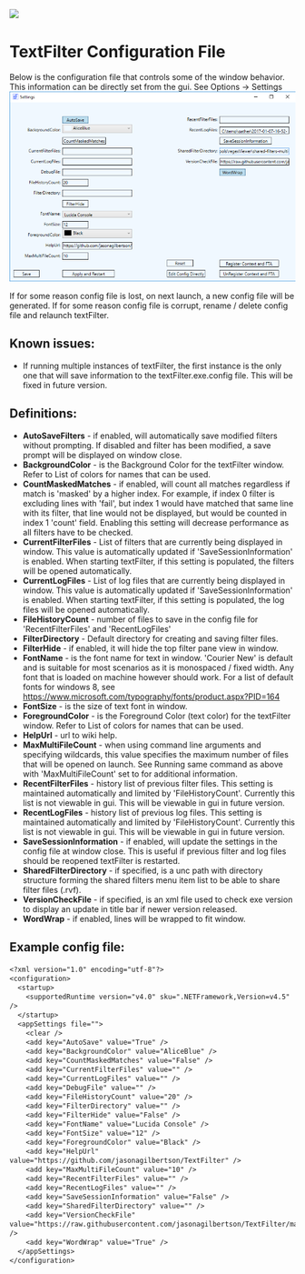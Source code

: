 ![](../TextFilter/Images/ico.png)

# TextFilter Configuration File

Below is the configuration file that controls some of the window behavior.
This information can be directly set from the gui. See Options -> Settings
![](../TextFilter/Images/tf-setting-reference-1.png)

If for some reason config file is lost, on next launch, a new config file will be generated.
If for some reason config file is corrupt, rename / delete config file and relaunch textFilter.

## Known issues: 
- If running multiple instances of textFilter, the first instance is the only one that will save information to the textFilter.exe.config file. This will be fixed in future version.

## Definitions:
- **AutoSaveFilters** - if enabled, will automatically save modified filters without prompting. If disabled and filter has been modified, a save prompt will be displayed on window close. 
- **BackgroundColor** - is the Background Color for the textFilter window. Refer to List of colors for names that can be used.
- **CountMaskedMatches** - if enabled, will count all matches regardless if match is 'masked' by a higher index. For example, if index 0 filter is excluding lines with 'fail', but index 1 would have matched that same line with its filter, that line would not be displayed, but would be counted in index 1 'count' field. Enabling this setting will decrease performance as all filters have to be checked.
- **CurrentFilterFiles** - List of filters that are currently being displayed in window. This value is automatically updated if 'SaveSessionInformation' is enabled. When starting textFilter, if this setting is populated, the filters will be opened automatically.
- **CurrentLogFiles** - List of log files that are currently being displayed in window. This value is automatically updated if 'SaveSessionInformation' is enabled. When starting textFilter, if this setting is populated, the log files will be opened automatically.
- **FileHistoryCount** - number of files to save in the config file for 'RecentFilterFiles' and 'RecentLogFiles'
- **FilterDirectory** - Default directory for creating and saving filter files. 
- **FilterHide** - if enabled, it will hide the top filter pane view in window.
- **FontName** - is the font name for text in window. 'Courier New' is default and is suitable for most scenarios as it is monospaced / fixed width. Any font that is loaded on machine however should work. For a list of default fonts for windows 8, see https://www.microsoft.com/typography/fonts/product.aspx?PID=164
- **FontSize** - is the size of text font in window.
- **ForegroundColor** - is the Foreground Color (text color) for the textFilter window. Refer to List of colors for names that can be used.
- **HelpUrl** - url to wiki help.
- **MaxMultiFileCount** - when using command line arguments and specifying wildcards, this value specifies the maximum number of files that will be opened on launch. See Running same command as above with 'MaxMultiFileCount' set to for additional information.
- **RecentFilterFiles** - history list of previous filter files. This setting is maintained automatically and limited by 'FileHistoryCount'. Currently this list is not viewable in gui. This will be viewable in gui in future version.
- **RecentLogFiles** - history list of previous log files. This setting is maintained automatically and limited by 'FileHistoryCount'. Currently this list is not viewable in gui. This will be viewable in gui in future version.
- **SaveSessionInformation** - if enabled, will update the settings in the config file at window close. This is useful if previous filter and log files should be reopened textFilter is restarted. 
- **SharedFilterDirectory** - if specified, is a unc path with directory structure forming the shared filters menu item list to be able to share filter files (.rvf).
- **VersionCheckFile** - if specified, is an xml file used to check exe version to display an update in title bar if newer version released.
- **WordWrap** - if enabled, lines will be wrapped to fit window.

## Example config file:
```
<?xml version="1.0" encoding="utf-8"?>
<configuration>
  <startup>
    <supportedRuntime version="v4.0" sku=".NETFramework,Version=v4.5" />
  </startup>
  <appSettings file="">
    <clear />
    <add key="AutoSave" value="True" />
    <add key="BackgroundColor" value="AliceBlue" />
    <add key="CountMaskedMatches" value="False" />
    <add key="CurrentFilterFiles" value="" />
    <add key="CurrentLogFiles" value="" />
    <add key="DebugFile" value="" />
    <add key="FileHistoryCount" value="20" />
    <add key="FilterDirectory" value="" />
    <add key="FilterHide" value="False" />
    <add key="FontName" value="Lucida Console" />
    <add key="FontSize" value="12" />
    <add key="ForegroundColor" value="Black" />
    <add key="HelpUrl" value="https://github.com/jasonagilbertson/TextFilter" />
    <add key="MaxMultiFileCount" value="10" />
    <add key="RecentFilterFiles" value="" />
    <add key="RecentLogFiles" value="" />
    <add key="SaveSessionInformation" value="False" />
    <add key="SharedFilterDirectory" value="" />
    <add key="VersionCheckFile" value="https://raw.githubusercontent.com/jasonagilbertson/TextFilter/master/TextFilter/version.xml" />
    <add key="WordWrap" value="True" />
  </appSettings>
</configuration>
```
